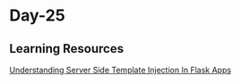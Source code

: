<h1>Day-25</h1>

<h2>Learning Resources</h2>

[Understanding Server Side Template Injection In Flask Apps](https://payatu.com/blog/understanding-ssti/)
